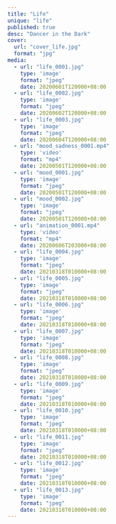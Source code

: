 ```yaml
---
title: "Life"
unique: "life"
published: true
desc: "Dancer in the Dark"
cover:
  url: "cover_life.jpg"
  format: "jpg"
media:
  - url: "life_0001.jpg"
    type: 'image'
    format: "jpeg"
    date: 20200601T120000+08:00
  - url: "life_0002.jpg"
    type: 'image'
    format: "jpeg"
    date: 20200602T120000+08:00
  - url: "life_0003.jpg"
    type: 'image'
    format: "jpeg"
    date: 20200604T120000+08:00
  - url: "mood_sadness_0001.mp4"
    type: 'video'
    format: "mp4"
    date: 20200501T120000+08:00
  - url: "mood_0001.jpg"
    type: 'image'
    format: "jpeg"
    date: 20200501T120000+08:00
  - url: "mood_0002.jpg"
    type: 'image'
    format: "jpeg"
    date: 20200501T120000+08:00
  - url: "animation_0001.mp4"
    type: 'video'
    format: "mp4"
    date: 20200606T203000+08:00
  - url: "life_0004.jpg"
    type: 'image'
    format: "jpeg"
    date: 20210318T010000+08:00
  - url: "life_0005.jpg"
    type: 'image'
    format: "jpeg"
    date: 20210318T010000+08:00
  - url: "life_0006.jpg"
    type: 'image'
    format: "jpeg"
    date: 20210318T010000+08:00
  - url: "life_0007.jpg"
    type: 'image'
    format: "jpeg"
    date: 20210318T010000+08:00
  - url: "life_0008.jpg"
    type: 'image'
    format: "jpeg"
    date: 20210318T010000+08:00
  - url: "life_0009.jpg"
    type: 'image'
    format: "jpeg"
    date: 20210318T010000+08:00
  - url: "life_0010.jpg"
    type: 'image'
    format: "jpeg"
    date: 20210318T010000+08:00
  - url: "life_0011.jpg"
    type: 'image'
    format: "jpeg"
    date: 20210318T010000+08:00
  - url: "life_0012.jpg"
    type: 'image'
    format: "jpeg"
    date: 20210318T010000+08:00
  - url: "life_0013.jpg"
    type: 'image'
    format: "jpeg"
    date: 20210318T010000+08:00
---
```

